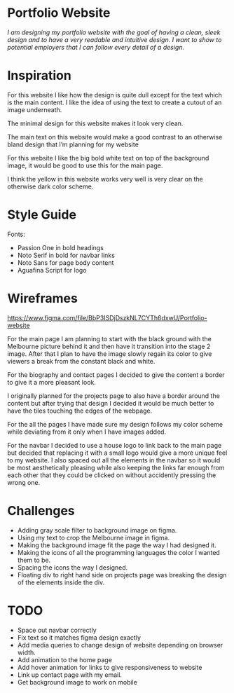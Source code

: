 # Portfolio Website
*I am designing my portfolio website with the goal of having a clean, sleek design and to have a very readable and intuitive design.	I want to show to potential employers that I can follow every detail of a design.*


# Inspiration


For this website I like how the design is quite dull except for the text which is the main content. I like the idea of using the text to create a cutout of an image underneath.

The minimal design for this website makes it look very clean.

The main text on this website would make a good contrast to an otherwise bland design that I’m planning for my website

For this website I like the big bold white text on top of the background image, it would be good to use this for the main page.

I think the yellow in this website works very well is very clear on the otherwise dark color scheme.


# Style Guide

Fonts: 	
- Passion One in bold headings
- Noto Serif in bold for navbar links
- Noto Sans for page body content
- Aguafina Script for logo



# Wireframes
https://www.figma.com/file/BbP3ISDjDszkNL7CYTh6dxwU/Portfolio-website

For the main page I am planning to start with the black ground with the Melbourne picture behind it and then have it transition into the stage 2 image. After that I plan to have the image slowly regain its color to give viewers a break from the constant black and white.

For the biography and contact pages I decided to give the content a border to give it a more pleasant look.

I originally planned for the projects page to also have a border around the content but after trying that design I decided it would be much better to have the tiles touching the edges of the webpage.

For the all the pages I have made sure my design follows my color scheme while deviating from it only when I have images added.

For the navbar I decided to use a house logo to link back to the main page but decided that replacing it with a small logo would give a more unique feel to my website. I also spaced out all the elements in the navbar so it would be most aesthetically pleasing while also keeping the links far enough from each other that they could be clicked on without accidently pressing the wrong one.

# Challenges

-	Adding gray scale filter to background image on figma.
-	Using my text to crop the Melbourne image in figma.
-	Making the background image fit the page the way I had designed it.
-	Making the icons of all the programming languages the color I wanted them to be.
-	Spacing the icons the way I designed.
-	Floating div to right hand side on projects page was breaking the design of the elements inside the div.

# TODO

-	Space out navbar correctly
-	Fix text so it matches figma design exactly
-	Add media queries to change design of website depending on browser width.
-	Add animation to the home page
-	Add hover animation for links to give responsiveness to website
-	Link up contact page with my email.
-	Get background image to work on mobile
